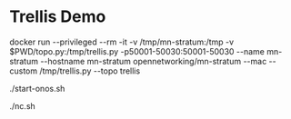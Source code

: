 # Trellis Demo
docker run --privileged --rm -it -v /tmp/mn-stratum:/tmp -v $PWD/topo.py:/tmp/trellis.py -p50001-50030:50001-50030 --name mn-stratum --hostname mn-stratum opennetworking/mn-stratum --mac --custom /tmp/trellis.py --topo trellis

./start-onos.sh

./nc.sh
